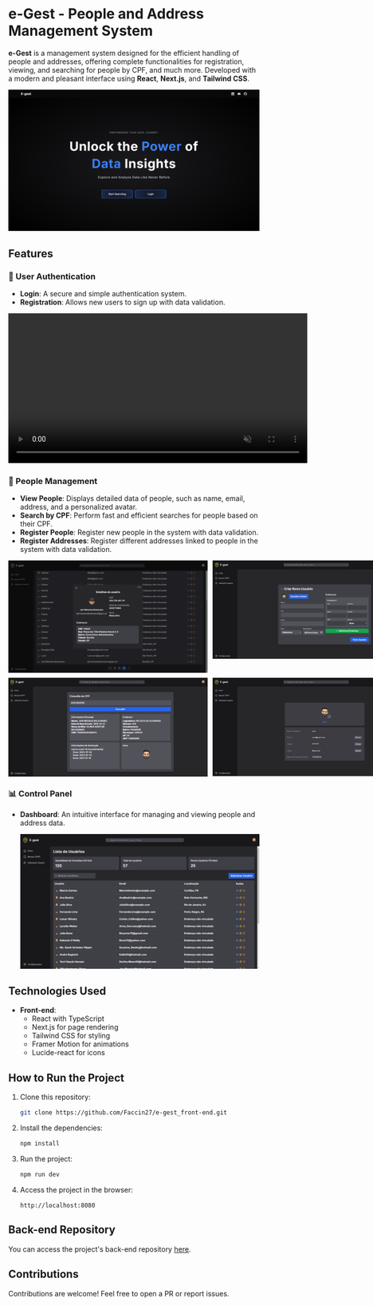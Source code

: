 # e-Gest - People and Address Management System

**e-Gest** is a management system designed for the efficient handling of people and addresses, offering complete functionalities for registration, viewing, and searching for people by CPF, and much more. Developed with a modern and pleasant interface using **React**, **Next.js**, and **Tailwind CSS**.

<img src="./public/images/readme/home.png" alt="Homepage" width="600"/>

## Features

### 🔐 User Authentication

- **Login**: A secure and simple authentication system.
- **Registration**: Allows new users to sign up with data validation.

<video autoplay loop muted playsinline width="600">
  <source src="./public/videos/login.mp4" type="video/mp4" >
  Your browser does not support the video tag.
</video>

### 👤 People Management

- **View People**: Displays detailed data of people, such as name, email, address, and a personalized avatar.
- **Search by CPF**: Perform fast and efficient searches for people based on their CPF.
- **Register People**: Register new people in the system with data validation.
- **Register Addresses**: Register different addresses linked to people in the system with data validation.

<div style="display: grid; grid-template-columns: repeat(2, 400px); gap: 10px;">
  <img src="./public/images/readme/clientmodal.png" alt="clientModal" width="400px">
  <img src="./public/images/readme/createuser.png" alt="create client" width="400px">
  <img src="./public/images/readme/search.png" alt="search by cpf" width="400px">
  <img src="./public/images/readme/usercfg.png" alt="user config" width="400px">
</div>

### 📊 Control Panel

- **Dashboard**: An intuitive interface for managing and viewing people and address data.

  <img src="./public/images/readme/main.png" alt="Homepage" width="600"/>

## Technologies Used

- **Front-end**:
  - React with TypeScript
  - Next.js for page rendering
  - Tailwind CSS for styling
  - Framer Motion for animations
  - Lucide-react for icons

## How to Run the Project

1. Clone this repository:

   ```bash
   git clone https://github.com/Faccin27/e-gest_front-end.git


2. Install the dependencies:

   ```bash
   npm install
   ```

3. Run the project:

   ```bash
   npm run dev
   ```

4. Access the project in the browser:
   ```
   http://localhost:8080
   ```

## Back-end Repository

You can access the project's back-end repository  [here](https://github.com/Faccin27/e-gest_back-end).

## Contributions

Contributions are welcome! Feel free to open a PR or report issues.

